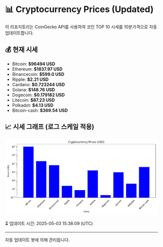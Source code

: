 
# 📊 Cryptocurrency Prices (Updated)

이 리포지토리는 CoinGecko API를 사용하여 코인 TOP 10 시세를 10분가격으로 자동 업데이트합니다.

## 💰 현재 시세
- Bitcoin: **$96494 USD**
- Ethereum: **$1837.97 USD**
- Binancecoin: **$599.0 USD**
- Ripple: **$2.21 USD**
- Cardano: **$0.723244 USD**
- Solana: **$148.76 USD**
- Dogecoin: **$0.179182 USD**
- Litecoin: **$87.23 USD**
- Polkadot: **$4.13 USD**
- Bitcoin-cash: **$369.54 USD**

## 📈 시세 그래프 (로그 스케일 적용)
![Crypto Prices](crypto_prices.png)

⏳ 업데이트 시간: 2025-05-03 15:38:09 (UTC)

---
자동 업데이트 봇에 의해 관리됩니다.
